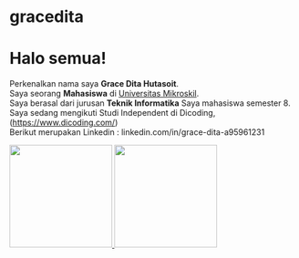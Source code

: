 # gracedita

# Halo semua! 

Perkenalkan nama saya **Grace Dita Hutasoit**.\
Saya seorang **Mahasiswa** di [Universitas Mikroskil](https://www.mikroskil.ac.id/).\
Saya berasal dari jurusan **Teknik Informatika**
Saya mahasiswa semester 8.\
Saya sedang mengikuti Studi Independent di Dicoding, (https://www.dicoding.com/) \
Berikut merupakan Linkedin : linkedin.com/in/grace-dita-a95961231 


<p align="left">
<a href="https://github.com/gilangadhan">
  <img height="180em" src="https://github-readme-stats-eight-theta.vercel.app/api?username=gilangadhan&show_icons=true&theme=algolia&include_all_commits=true&count_private=true"/>
  <img height="180em" src="https://github-readme-stats-eight-theta.vercel.app/api/top-langs/?username=gilangadhan&layout=compact&langs_count=8&theme=algolia"/>
</a>
</p>
